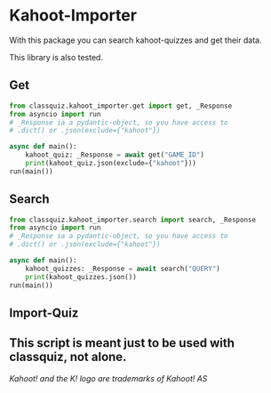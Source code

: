 # Kahoot-Importer

With this package you can search kahoot-quizzes and get their data.

This library is also tested.

## Get

```python
from classquiz.kahoot_importer.get import get, _Response
from asyncio import run
# _Response ia a pydantic-object, so you have access to
# .dict() or .json(exclude={"kahoot"})

async def main():
    kahoot_quiz: _Response = await get("GAME_ID")
    print(kahoot_quiz.json(exclude={"kahoot"}))
run(main())
```


## Search

```python
from classquiz.kahoot_importer.search import search, _Response
from asyncio import run
# _Response ia a pydantic-object, so you have access to
# .dict() or .json(exclude={"kahoot"})

async def main():
    kahoot_quizzes: _Response = await search("QUERY")
    print(kahoot_quizzes.json())
run(main())
```


## Import-Quiz
This script is meant just to be used with classquiz, not alone.
---
*Kahoot! and the K! logo are trademarks of Kahoot! AS*
